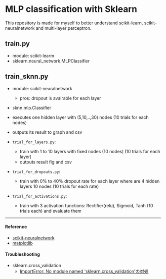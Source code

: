 # MLP classification with Sklearn

This repository is made for myself to better understand scikit-learn, scikit-neuralnetwork and multi-layer perceptron.

## train.py
- module: scikit-learm
- sklearn.neural_network.MLPClassifier

## train_sknn.py
- module: scikit-neuralnetwork
    - pros: dropout is avairable for each layer
- sknn.mlp.Classifier
- executes one hidden layer with (5,10,..,30) nodes (10 trials for each nodes)
- outputs its result to graph and csv 
- `trial_for_layers.py`:
    - train with 1 to 10 layers with fixed nodes (10 nodes) (10 trials for each layer)
    - outputs result fig and csv

- `trial_for_dropouts.py`:
    - train with 0% to 40% dropout rate for each layer where are 4 hidden layers 10 nodes (10 trials for each rate)

- `trial_for_activations.py`:
    - train with 3 activation functions: Rectifier(relu), Sigmoid, Tanh (10 trials each) and evaluate them

---
#### Reference
- [scikit-neuralnetwork](https://scikit-neuralnetwork.readthedocs.io/en/latest/module_mlp.html#layer-specifications)
- [matplotlib](https://matplotlib.org/contents.html)
#### Troubleshooting
- sklearn.cross_validation
    - [ImportError: No module named 'sklearn.cross_validation'の対処](https://www.haya-programming.com/entry/2018/12/04/052713)